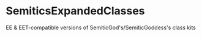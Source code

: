 # SemiticsExpandedClasses
EE &amp; EET-compatible versions of SemiticGod's/SemiticGoddess's class kits
